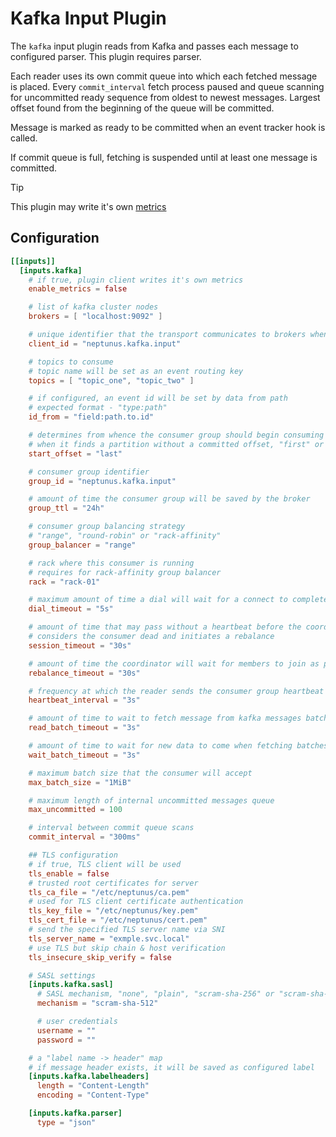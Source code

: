 # Kafka Input Plugin

The `kafka` input plugin reads from Kafka and passes each message to configured parser. This plugin requires parser.

Each reader uses its own commit queue into which each fetched message is placed. Every `commit_interval` fetch process paused and queue scanning for uncommitted ready sequence from oldest to newest messages. Largest offset found from the beginning of the queue will be committed.

Message is marked as ready to be committed when an event tracker hook is called.

If commit queue is full, fetching is suspended until at least one message is committed.

> [!TIP]  
> This plugin may write it's own [metrics](../../../docs/METRICS.md#kafka-consumer)

## Configuration
```toml
[[inputs]]
  [inputs.kafka]
    # if true, plugin client writes it's own metrics
    enable_metrics = false

    # list of kafka cluster nodes
    brokers = [ "localhost:9092" ]

    # unique identifier that the transport communicates to brokers when it sends requests
    client_id = "neptunus.kafka.input"

    # topics to consume
    # topic name will be set as an event routing key
    topics = [ "topic_one", "topic_two" ]

    # if configured, an event id will be set by data from path
    # expected format - "type:path"
    id_from = "field:path.to.id"

    # determines from whence the consumer group should begin consuming
    # when it finds a partition without a committed offset, "first" or "last"
    start_offset = "last"

    # consumer group identifier
    group_id = "neptunus.kafka.input"

    # amount of time the consumer group will be saved by the broker
    group_ttl = "24h"

    # consumer group balancing strategy
    # "range", "round-robin" or "rack-affinity"
    group_balancer = "range"

    # rack where this consumer is running
    # requires for rack-affinity group balancer
    rack = "rack-01"

    # maximum amount of time a dial will wait for a connect to complete
    dial_timeout = "5s"

    # amount of time that may pass without a heartbeat before the coordinator
    # considers the consumer dead and initiates a rebalance
    session_timeout = "30s"

    # amount of time the coordinator will wait for members to join as part of a rebalance
    rebalance_timeout = "30s"

    # frequency at which the reader sends the consumer group heartbeat update
    heartbeat_interval = "3s"

    # amount of time to wait to fetch message from kafka messages batch
    read_batch_timeout = "3s"

    # amount of time to wait for new data to come when fetching batches of messages from kafka
    wait_batch_timeout = "3s"

    # maximum batch size that the consumer will accept
    max_batch_size = "1MiB"

    # maximum length of internal uncommitted messages queue
    max_uncommitted = 100

    # interval between commit queue scans
    commit_interval = "300ms"

    ## TLS configuration
    # if true, TLS client will be used
    tls_enable = false
    # trusted root certificates for server
    tls_ca_file = "/etc/neptunus/ca.pem"
    # used for TLS client certificate authentication
    tls_key_file = "/etc/neptunus/key.pem"
    tls_cert_file = "/etc/neptunus/cert.pem"
    # send the specified TLS server name via SNI
    tls_server_name = "exmple.svc.local"
    # use TLS but skip chain & host verification
    tls_insecure_skip_verify = false

    # SASL settings
    [inputs.kafka.sasl]
      # SASL mechanism, "none", "plain", "scram-sha-256" or "scram-sha-512"
      mechanism = "scram-sha-512"

      # user credentials
      username = ""
      password = ""

    # a "label name -> header" map
    # if message header exists, it will be saved as configured label
    [inputs.kafka.labelheaders]
      length = "Content-Length"
      encoding = "Content-Type"

    [inputs.kafka.parser]
      type = "json"
```
